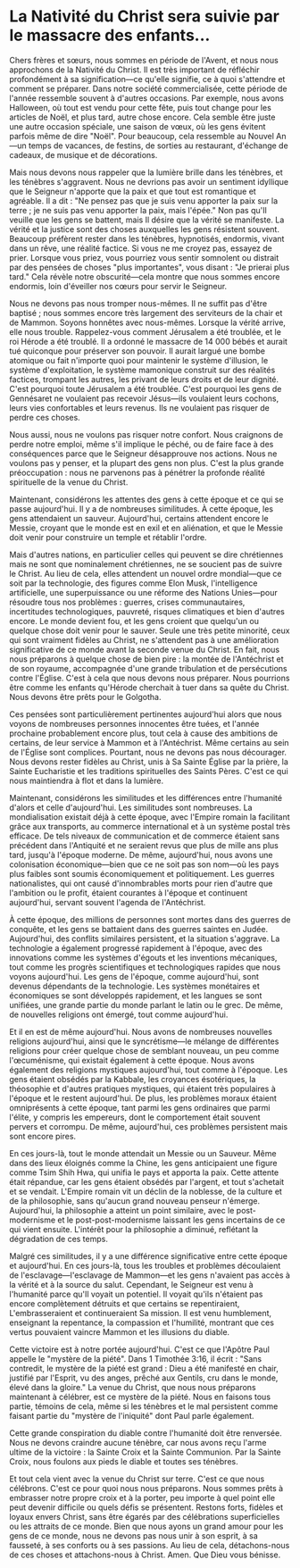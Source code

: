 # La Nativité du Christ sera suivie par le massacre des enfants...

Chers frères et sœurs, nous sommes en période de l'Avent, et nous nous approchons de la Nativité du Christ. Il est très important de réfléchir profondément à sa signification—ce qu'elle signifie, ce à quoi s'attendre et comment se préparer. Dans notre société commercialisée, cette période de l'année ressemble souvent à d'autres occasions. Par exemple, nous avons Halloween, où tout est vendu pour cette fête, puis tout change pour les articles de Noël, et plus tard, autre chose encore. Cela semble être juste une autre occasion spéciale, une saison de vœux, où les gens évitent parfois même de dire "Noël". Pour beaucoup, cela ressemble au Nouvel An—un temps de vacances, de festins, de sorties au restaurant, d'échange de cadeaux, de musique et de décorations.

Mais nous devons nous rappeler que la lumière brille dans les ténèbres, et les ténèbres s'aggravent. Nous ne devrions pas avoir un sentiment idyllique que le Seigneur n'apporte que la paix et que tout est romantique et agréable. Il a dit : "Ne pensez pas que je suis venu apporter la paix sur la terre ; je ne suis pas venu apporter la paix, mais l'épée." Non pas qu'Il veuille que les gens se battent, mais Il désire que la vérité se manifeste. La vérité et la justice sont des choses auxquelles les gens résistent souvent. Beaucoup préfèrent rester dans les ténèbres, hypnotisés, endormis, vivant dans un rêve, une réalité factice. Si vous ne me croyez pas, essayez de prier. Lorsque vous priez, vous pourriez vous sentir somnolent ou distrait par des pensées de choses "plus importantes", vous disant : "Je prierai plus tard." Cela révèle notre obscurité—cela montre que nous sommes encore endormis, loin d'éveiller nos cœurs pour servir le Seigneur.

Nous ne devons pas nous tromper nous-mêmes. Il ne suffit pas d'être baptisé ; nous sommes encore très largement des serviteurs de la chair et de Mammon. Soyons honnêtes avec nous-mêmes. Lorsque la vérité arrive, elle nous trouble. Rappelez-vous comment Jérusalem a été troublée, et le roi Hérode a été troublé. Il a ordonné le massacre de 14 000 bébés et aurait tué quiconque pour préserver son pouvoir. Il aurait largué une bombe atomique ou fait n'importe quoi pour maintenir le système d'illusion, le système d'exploitation, le système mamonique construit sur des réalités factices, trompant les autres, les privant de leurs droits et de leur dignité. C'est pourquoi toute Jérusalem a été troublée. C'est pourquoi les gens de Gennésaret ne voulaient pas recevoir Jésus—ils voulaient leurs cochons, leurs vies confortables et leurs revenus. Ils ne voulaient pas risquer de perdre ces choses.

Nous aussi, nous ne voulons pas risquer notre confort. Nous craignons de perdre notre emploi, même s'il implique le péché, ou de faire face à des conséquences parce que le Seigneur désapprouve nos actions. Nous ne voulons pas y penser, et la plupart des gens non plus. C'est la plus grande préoccupation : nous ne parvenons pas à pénétrer la profonde réalité spirituelle de la venue du Christ.

Maintenant, considérons les attentes des gens à cette époque et ce qui se passe aujourd'hui. Il y a de nombreuses similitudes. À cette époque, les gens attendaient un sauveur. Aujourd'hui, certains attendent encore le Messie, croyant que le monde est en exil et en aliénation, et que le Messie doit venir pour construire un temple et rétablir l'ordre.

Mais d'autres nations, en particulier celles qui peuvent se dire chrétiennes mais ne sont que nominalement chrétiennes, ne se soucient pas de suivre le Christ. Au lieu de cela, elles attendent un nouvel ordre mondial—que ce soit par la technologie, des figures comme Elon Musk, l'intelligence artificielle, une superpuissance ou une réforme des Nations Unies—pour résoudre tous nos problèmes : guerres, crises communautaires, incertitudes technologiques, pauvreté, risques climatiques et bien d'autres encore. Le monde devient fou, et les gens croient que quelqu'un ou quelque chose doit venir pour le sauver. Seule une très petite minorité, ceux qui sont vraiment fidèles au Christ, ne s'attendent pas à une amélioration significative de ce monde avant la seconde venue du Christ. En fait, nous nous préparons à quelque chose de bien pire : la montée de l'Antéchrist et de son royaume, accompagnée d'une grande tribulation et de persécutions contre l'Église. C'est à cela que nous devons nous préparer. Nous pourrions être comme les enfants qu'Hérode cherchait à tuer dans sa quête du Christ. Nous devons être prêts pour le Golgotha.

Ces pensées sont particulièrement pertinentes aujourd'hui alors que nous voyons de nombreuses personnes innocentes être tuées, et l'année prochaine probablement encore plus, tout cela à cause des ambitions de certains, de leur service à Mammon et à l'Antéchrist. Même certains au sein de l'Église sont complices. Pourtant, nous ne devons pas nous décourager. Nous devons rester fidèles au Christ, unis à Sa Sainte Église par la prière, la Sainte Eucharistie et les traditions spirituelles des Saints Pères. C'est ce qui nous maintiendra à flot et dans la lumière.

Maintenant, considérons les similitudes et les différences entre l'humanité d'alors et celle d'aujourd'hui. Les similitudes sont nombreuses. La mondialisation existait déjà à cette époque, avec l'Empire romain la facilitant grâce aux transports, au commerce international et à un système postal très efficace. De tels niveaux de communication et de commerce étaient sans précédent dans l'Antiquité et ne seraient revus que plus de mille ans plus tard, jusqu'à l'époque moderne. De même, aujourd'hui, nous avons une colonisation économique—bien que ce ne soit pas son nom—où les pays plus faibles sont soumis économiquement et politiquement. Les guerres nationalistes, qui ont causé d'innombrables morts pour rien d'autre que l'ambition ou le profit, étaient courantes à l'époque et continuent aujourd'hui, servant souvent l'agenda de l'Antéchrist.

À cette époque, des millions de personnes sont mortes dans des guerres de conquête, et les gens se battaient dans des guerres saintes en Judée. Aujourd'hui, des conflits similaires persistent, et la situation s'aggrave. La technologie a également progressé rapidement à l'époque, avec des innovations comme les systèmes d'égouts et les inventions mécaniques, tout comme les progrès scientifiques et technologiques rapides que nous voyons aujourd'hui. Les gens de l'époque, comme aujourd'hui, sont devenus dépendants de la technologie. Les systèmes monétaires et économiques se sont développés rapidement, et les langues se sont unifiées, une grande partie du monde parlant le latin ou le grec. De même, de nouvelles religions ont émergé, tout comme aujourd'hui.

Et il en est de même aujourd'hui. Nous avons de nombreuses nouvelles religions aujourd'hui, ainsi que le syncrétisme—le mélange de différentes religions pour créer quelque chose de semblant nouveau, un peu comme l'œcuménisme, qui existait également à cette époque. Nous avons également des religions mystiques aujourd'hui, tout comme à l'époque. Les gens étaient obsédés par la Kabbale, les croyances ésotériques, la théosophie et d'autres pratiques mystiques, qui étaient très populaires à l'époque et le restent aujourd'hui. De plus, les problèmes moraux étaient omniprésents à cette époque, tant parmi les gens ordinaires que parmi l'élite, y compris les empereurs, dont le comportement était souvent pervers et corrompu. De même, aujourd'hui, ces problèmes persistent mais sont encore pires.

En ces jours-là, tout le monde attendait un Messie ou un Sauveur. Même dans des lieux éloignés comme la Chine, les gens anticipaient une figure comme Tsim Shih Hwa, qui unifia le pays et apporta la paix. Cette attente était répandue, car les gens étaient obsédés par l'argent, et tout s'achetait et se vendait. L'Empire romain vit un déclin de la noblesse, de la culture et de la philosophie, sans qu'aucun grand nouveau penseur n'émerge. Aujourd'hui, la philosophie a atteint un point similaire, avec le post-modernisme et le post-post-modernisme laissant les gens incertains de ce qui vient ensuite. L'intérêt pour la philosophie a diminué, reflétant la dégradation de ces temps.

Malgré ces similitudes, il y a une différence significative entre cette époque et aujourd'hui. En ces jours-là, tous les troubles et problèmes découlaient de l'esclavage—l'esclavage de Mammon—et les gens n'avaient pas accès à la vérité et à la source du salut. Cependant, le Seigneur est venu à l'humanité parce qu'Il voyait un potentiel. Il voyait qu'ils n'étaient pas encore complètement détruits et que certains se repentiraient, L'embrasseraient et continueraient Sa mission. Il est venu humblement, enseignant la repentance, la compassion et l'humilité, montrant que ces vertus pouvaient vaincre Mammon et les illusions du diable.

Cette victoire est à notre portée aujourd'hui. C'est ce que l'Apôtre Paul appelle le "mystère de la piété". Dans 1 Timothée 3:16, il écrit : "Sans contredit, le mystère de la piété est grand : Dieu a été manifesté en chair, justifié par l'Esprit, vu des anges, prêché aux Gentils, cru dans le monde, élevé dans la gloire." La venue du Christ, que nous nous préparons maintenant à célébrer, est ce mystère de la piété. Nous en faisons tous partie, témoins de cela, même si les ténèbres et le mal persistent comme faisant partie du "mystère de l'iniquité" dont Paul parle également.

Cette grande conspiration du diable contre l'humanité doit être renversée. Nous ne devons craindre aucune ténèbre, car nous avons reçu l'arme ultime de la victoire : la Sainte Croix et la Sainte Communion. Par la Sainte Croix, nous foulons aux pieds le diable et toutes ses ténèbres.

Et tout cela vient avec la venue du Christ sur terre. C'est ce que nous célébrons. C'est ce pour quoi nous nous préparons. Nous sommes prêts à embrasser notre propre croix et à la porter, peu importe à quel point elle peut devenir difficile ou quels défis se présentent. Restons forts, fidèles et loyaux envers Christ, sans être égarés par des célébrations superficielles ou les attraits de ce monde. Bien que nous ayons un grand amour pour les gens de ce monde, nous ne devons pas nous unir à son esprit, à sa fausseté, à ses conforts ou à ses passions. Au lieu de cela, détachons-nous de ces choses et attachons-nous à Christ. Amen. Que Dieu vous bénisse.

